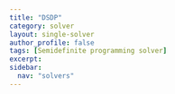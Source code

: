```yaml
---
title: "DSDP"
category: solver
layout: single-solver
author_profile: false
tags: [Semidefinite programming solver]
excerpt:
sidebar:
  nav: "solvers"
---
```

